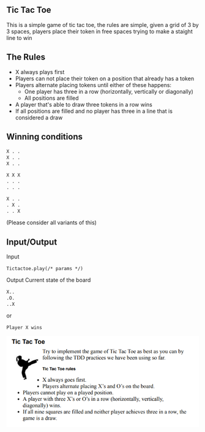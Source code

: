 Tic Tac Toe
---

This is a simple game of tic tac toe, the rules are simple, given a grid of 3 by 3 spaces, players place their token in free spaces trying to make a staight line to win

The Rules
---
- X always plays first
- Players can not place their token on a position that already has a token
- Players alternate placing tokens until either of these happens:
  - One player has three in a row (horizontally, vertically or diagonally)
  - All positions are filled
- A player that's able to draw three tokens in a row wins
- If all positions are filled and no player has three in a line that is considered a draw


Winning conditions
---

```
X . .
X . .
X . .
```

```
X X X
. . .
. . .
```

```
X . .
. X .
. . X
```

(Please consider all variants of this)


Input/Output
---

Input 
```
Tictactoe.play(/* params */)
```


Output Current state of the board
```
X..
.O.
..X
```

or 
```
Player X wins
```

![img.png](img.png)
